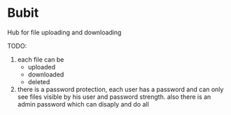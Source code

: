 # Bubit

Hub for file uploading and downloading

TODO:

1. each file can be
   - uploaded
   - downloaded
   - deleted
2. there is a password protection, each user has a password and can only see files visible by his user and password strength. also there is an admin password which can disaply and do all
